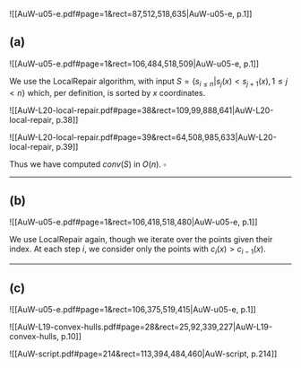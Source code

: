 ![[AuW-u05-e.pdf#page=1&rect=87,512,518,635|AuW-u05-e, p.1]]

## (a)
![[AuW-u05-e.pdf#page=1&rect=106,484,518,509|AuW-u05-e, p.1]]

We use the LocalRepair algorithm, with input $S=\{s_{i\leq n} | s_{j}(x)< s_{j+1}(x), 1\le j < n\}$ which, per definition, is sorted by $x$ coordinates.

![[AuW-L20-local-repair.pdf#page=38&rect=109,99,888,641|AuW-L20-local-repair, p.38]]

![[AuW-L20-local-repair.pdf#page=39&rect=64,508,985,633|AuW-L20-local-repair, p.39]]

Thus we have computed $conv(S)$ in $O(n)$.
$\square$
___


## (b)
![[AuW-u05-e.pdf#page=1&rect=106,418,518,480|AuW-u05-e, p.1]]

We use LocalRepair again, though we iterate over the points given their index. At each step $i$, we consider only the points with $c_{i}(x) >c_{i-1}(x)$. 
___


## (c)
![[AuW-u05-e.pdf#page=1&rect=106,375,519,415|AuW-u05-e, p.1]]




![[AuW-L19-convex-hulls.pdf#page=28&rect=25,92,339,227|AuW-L19-convex-hulls, p.10]]

![[AuW-script.pdf#page=214&rect=113,394,484,460|AuW-script, p.214]]

